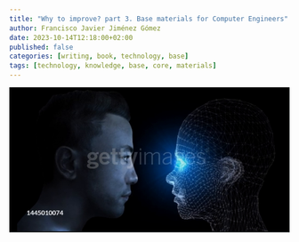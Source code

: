 ```yaml
---
title: "Why to improve? part 3. Base materials for Computer Engineers"
author: Francisco Javier Jiménez Gómez
date: 2023-10-14T12:18:00+02:00
published: false
categories: [writing, book, technology, base]
tags: [technology, knowledge, base, core, materials]
---
```


[![Human versus AI](/assets/img/human-versus-ai.png)](/assets/img/human-versus-ai.mp4 "Human versus AI")
